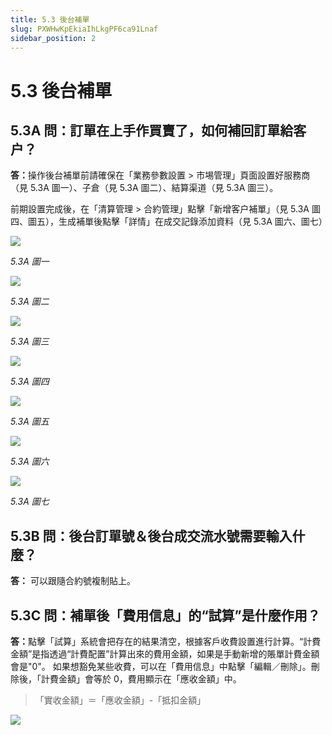 ```yaml
---
title: 5.3 後台補單
slug: PXWHwKpEkiaIhLkgPF6ca91Lnaf
sidebar_position: 2
---
```



# 5.3 後台補單

## 5.3A 問：訂單在上手作買賣了，如何補回訂單給客户？

<b>答：</b>操作後台補單前請確保在「業務參數設置 &gt; 市埸管理」頁面設置好服務商（見 5.3A 圖一）、子倉（見 5.3A 圖二）、結算渠道（見 5.3A 圖三）。

前期設置完成後，在「清算管理 &gt; 合約管理」點擊「新增客户補單」（見 5.3A 圖四、圖五），生成補單後點擊「詳情」在成交記錄添加資料（見 5.3A 圖六、圖七）

<img src="/assets/KHb8bSx3Mopa1Sxch9bcUFtxnBe.png" src-width="2514" src-height="1322" align="center"/>

<em>5.3A 圖一</em>

<img src="/assets/O35nbeU8VovIt7xQL0JciiZZn2O.png" src-width="2496" src-height="1090" align="center"/>

<em>5.3A 圖二</em>

<img src="/assets/U45zbdIcuoeVfIxeCO9c2p4JnSg.png" src-width="2514" src-height="1232" align="center"/>

<em>5.3A 圖三</em>

<img src="/assets/NiREbMrIZoR34zxC2v8c57I7nVK.png" src-width="2496" src-height="786" align="center"/>

<em>5.3A 圖四</em>

<img src="/assets/JM4hbijlYoBxxsxFEeIc8tvPntb.png" src-width="2856" src-height="1602" align="center"/>

<em>5.3A 圖五</em>

<img src="/assets/I45qbHTODoiP4JxODhTcRLtenRd.png" src-width="2392" src-height="1318" align="center"/>

<em>5.3A 圖六</em>

<img src="/assets/Vw9ubsttPoJelWxEzcCcEYmInxb.png" src-width="2418" src-height="1424" align="center"/>

<em>5.3A 圖七</em>

## 5.3B 問：後台訂單號＆後台成交流水號需要輸入什麼？

<b>答：</b> 可以跟隨合約號複制貼上。

## 5.3C 問：補單後「費用信息」的“試算”是什麼作用？

<b>答：</b>點擊「試算」系統會把存在的結果清空，根據客戶收費設置進行計算。“計費金額”是指透過“計費配置”計算出來的費用金額，如果是手動新增的賬單計費金額會是"0"。
如果想豁免某些收費，可以在「費用信息」中點擊「編輯／刪除」。刪除後，「計費金額」會等於 0，費用顯示在「應收金額」中。

> 「實收金額」＝「應收金額」-「抵扣金額」

<img src="/assets/YX3XbIy7CoZomexdCVRcEPUQnPb.png" src-width="2688" src-height="1306" align="center"/>

